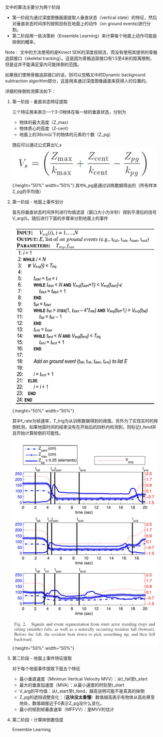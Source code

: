 文中的算法主要分为两个阶段

- 第一阶段为通过深度图像画面提取人垂直状态（vertical state）的特征，然后对垂直状态时间序列按照目标在地面上的动作（on ground events)进行分割。
- 第二阶段用一些决策树（Ensemble Learning）来计算每个地面上动作可能是摔倒的概率。

Note： 文中的方法使用的是Kinect SDK的深度视频流，而没有使用其提供的骨骼追踪接口（skeletal tracking）。这是因为骨骼追踪接口有1.5至4米的距离限制，但是这并不能满足室内可能摔倒的范围。

如果我们使用骨骼追踪接口的话，则可以忽略文中的Dynamic background subtraction algorithm部分，这是用来通过深度图像画面来获得人的位置的。

详细的摔倒检测算法如下：

1. 第一阶段 - 垂直状态特征提取

    三个特征用来表示一个3-D物体在每一帧的垂直状态，分别为

    * 物体的最大高度（Z_max）
    * 物体质心的高度（Z-cent）
    * 地面上的38cm以下的物体的元素的个数（Z_pg）

    随后可以通过公式算出V_s![avatar](../imgs/VerticalState.jpg){:height="50%" width="50%"}
    其中k_pg是通过训练数据得出的（所有样本Z_pg的平均值）

2. 第一阶段 - 地面上事件划分

    首先将垂直状态时间序列进行均值滤波（窗口大小为半秒）得到平滑后的信号V_arg(i)。随后进行下面的步骤来分割地面上的事件

    ![avatar](../imgs/segmentOnGroundEvent.jpg){:height="50%" width="50%"}

    其中f_rate为帧速率，T_trig为从训练数据得到的阈值。另外为了实现实时的摔倒检测，如果地面时间的结束没有在开始后的四秒内检测到，则标记t_fend并且开始计算摔倒的可能性。

    ![avatar](../imgs/segmentExample.jpg){:height="50%" width="50%"}

3. 第二阶段 - 地面上事件特征提取

    对于每个地面事件提取下面五个特征

    * 最小垂直速度（Minimun Vertical Velocity MVV）：从t_fall至t_start
    * 最大的垂直加速度（MVA）：从最小速度的时刻至t_start
    * V_arg的平均值：从t_start至t_fend，越高说明可能不是真真的摔倒
    * Z_pg的遮挡调整变化：（**这块没太看懂**）数值越高表示有物体从高处移至地处，数值越接近于0表示Z_pg没什么变化。
    * 最小的帧到帧垂直速率（MFFVV）：是MVV的估计

4. 第二阶段 - 计算摔倒置信度

    Ensemble Learning
